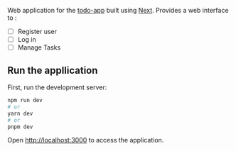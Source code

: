 Web application for the [todo-app](https://github.com/Wallace-F-Rosa/todo-app) built using [Next](https://nextjs.org/).
Provides a web interface to :

-   [ ] Register user
-   [ ] Log in
-   [ ] Manage Tasks

## Run the appllication

First, run the development server:

```bash
npm run dev
# or
yarn dev
# or
pnpm dev
```

Open [http://localhost:3000](http://localhost:3000) to access the application.
